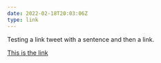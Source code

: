 ```yaml
---
date: 2022-02-18T20:03:06Z
type: link
---
```

Testing a link tweet with a sentence and then a link.

[This is the link](https://minttoothpick.com/)

